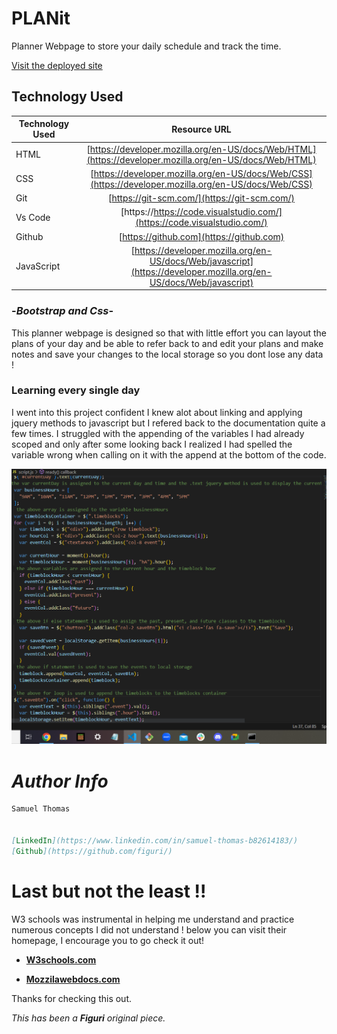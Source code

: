# PLANit
Planner Webpage to store your daily schedule and track the time.

[Visit the deployed site]()

## **Technology Used** 
| Technology Used         | Resource URL           | 
| ------------- |:-------------:| 
| HTML    | [https://developer.mozilla.org/en-US/docs/Web/HTML](https://developer.mozilla.org/en-US/docs/Web/HTML) | 
| CSS     | [https://developer.mozilla.org/en-US/docs/Web/CSS](https://developer.mozilla.org/en-US/docs/Web/CSS)      |   
| Git | [https://git-scm.com/](https://git-scm.com/)     |
|Vs Code| [https://https://code.visualstudio.com/](https://code.visualstudio.com/)
|Github| [https://github.com](https://github.com)    |
|JavaScript| [https://developer.mozilla.org/en-US/docs/Web/javascript](https://developer.mozilla.org/en-US/docs/Web/javascript)     |

### -*Bootstrap and Css*-

This planner webpage is designed so that with little effort you can layout the plans of your day and be able to refer back to and edit your plans and make notes and save your changes to the local storage so you dont lose any data !

### Learning every single day

I went into this project confident I knew alot about linking and applying jquery methods to javascript but I refered back to the documentation quite a few times. I struggled with the appending of the variables I had already scoped and only after some looking back I realized I had spelled the variable wrong when calling on it with the append at the bottom of the code.

![Javascript snippet !](<./assets/Screenshot (14).png>)

# *Author Info*

```md
Samuel Thomas 


[LinkedIn](https://www.linkedin.com/in/samuel-thomas-b82614183/)
[Github](https://github.com/figuri/)


```

# Last but not the least !!

W3 schools was instrumental in helping me understand and practice numerous concepts I did not understand ! below you can visit their homepage, I encourage you to go check it out!

* **[W3schools.com](https://www.w3schools.com/)**

* **[Mozzilawebdocs.com](https://developer.mozilla.org/en-US/)**


Thanks for checking this out. 

*This has been a **Figuri** original piece.*